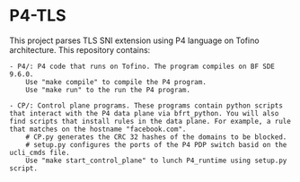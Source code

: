 # P4-TLS
This project parses TLS SNI extension using P4 language on Tofino architecture. This repository contains:

    - P4/: P4 code that runs on Tofino. The program compiles on BF SDE 9.6.0.  
        Use "make compile" to compile the P4 program.
        Use "make run" to the run the P4 program.

    - CP/: Control plane programs. These programs contain python scripts that interact with the P4 data plane via bfrt_python. You will also find scripts that install rules in the data plane. For example, a rule that matches on the hostname "facebook.com".
        # CP.py generates the CRC 32 hashes of the domains to be blocked.
        # setup.py configures the ports of the P4 PDP switch basid on the ucli_cmds file. 
        Use "make start_control_plane" to lunch P4_runtime using setup.py script.